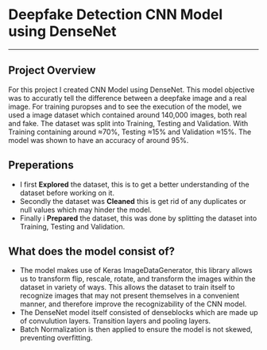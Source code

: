 # Deepfake Detection CNN Model using DenseNet
----------------------------------------------
## Project Overview

For this project I created CNN Model using DenseNet. This model objective was to accuratly tell the difference between a deepfake image and a real image. For training puropses and to see the execution of the model, we used a image dataset which contained around 140,000 images, both real and fake. The dataset was split into Training, Testing and Validation. With Training containing around ≈70%, Testing ≈15% and Validation ≈15%. The model was shown to have an accuracy of around 95%. 


## Preperations

* I first **Explored** the dataset, this is to get a better understanding of the dataset before working on it.
* Secondly the dataset was **Cleaned** this is get rid of any duplicates or null values which may hinder the model.
* Finally i **Prepared** the dataset, this was done by splitting the dataset into Training, Testing and Validation.


## What does the model consist of?

* The model makes use of Keras ImageDataGenerator, this library allows us to transform flip, rescale, rotate, and transform the images within the dataset in variety of ways. This allows the dataset to train itself to recognize images that may not present themselves in a convenient manner, and therefore improve the recognizability of the CNN model.
* The DenseNet model itself consisted of denseblocks which are made up of convulution layers. Transition layers and pooling layers.
* Batch Normalization is then applied to ensure the model is not skewed, preventing overfitting.




